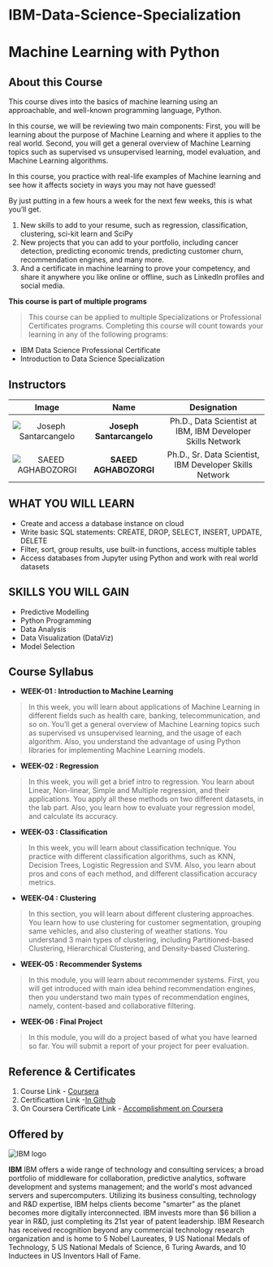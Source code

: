 # IBM-Data-Science-Specialization

# Machine Learning with Python
## About this Course
This course dives into the basics of machine learning using an approachable, and well-known programming language, Python. 

In this course, we will be reviewing two main components:
First, you will be learning about the purpose of Machine Learning and where it applies to the real world. 
Second, you will get a general overview of Machine Learning topics such as supervised vs unsupervised learning,  model evaluation, and Machine Learning algorithms. 

In this course, you practice with real-life examples of Machine learning and see how it affects society in ways you may not have guessed!

By just putting in a few hours a week for the next few weeks, this is what you’ll get.
1) New skills to add to your resume, such as regression, classification, clustering, sci-kit learn and SciPy 
2) New projects that you can add to your portfolio, including cancer detection, predicting economic trends, predicting customer churn, recommendation engines, and many more.
3) And a certificate in machine learning to prove your competency, and share it anywhere you like online or offline, such as LinkedIn profiles and social media.


**This course is part of multiple programs**
> This course can be applied to multiple Specializations or Professional Certificates programs. Completing this course will count towards your learning in any of the following programs:
* IBM Data Science Professional Certificate
* Introduction to Data Science Specialization

## Instructors
| **Image**        | **Name**           | **Designation**  |
| :-------------: |:-------------:|:-----:|
| ![Joseph Santarcangelo](https://github.com/Ashleshk/IBM-Data-Science-Specialization-Coursera/blob/master/resources/joseph.jpg)    | **Joseph Santarcangelo**     |  Ph.D., Data Scientist at IBM, IBM Developer Skills Network |
| ![SAEED AGHABOZORGI](https://github.com/Ashleshk/IBM-Data-Science-Specialization-Coursera/blob/master/resources/saeed.jpg) | **SAEED AGHABOZORGI** | Ph.D., Sr. Data Scientist, IBM Developer Skills Network |
 
 

## WHAT YOU WILL LEARN
* Create and access a database instance on cloud
* Write basic SQL statements: CREATE, DROP, SELECT, INSERT, UPDATE, DELETE
* Filter, sort, group results, use built-in functions, access multiple tables
* Access databases from Jupyter using Python and work with real world datasets

## SKILLS YOU WILL GAIN
* Predictive Modelling
* Python Programming
* Data Analysis
* Data Visualization (DataViz)
* Model Selection

## Course Syllabus
* **WEEK-01 : Introduction to Machine Learning**
> In this week, you will learn about applications of Machine Learning in different fields such as health care, banking, telecommunication, and so on. You’ll get a general overview of Machine Learning topics such as supervised vs unsupervised learning, and the usage of each algorithm. Also, you understand the advantage of using Python libraries for implementing Machine Learning models.

* **WEEK-02 : Regression**
> In this week, you will get a brief intro to regression. You learn about Linear, Non-linear, Simple and Multiple regression, and their applications. You apply all these methods on two different datasets, in the lab part. Also, you learn how to evaluate your regression model, and calculate its accuracy.

* **WEEK-03 : Classification**
> In this week, you will learn about classification technique. You practice with different classification algorithms, such as KNN, Decision Trees, Logistic Regression and SVM. Also, you learn about pros and cons of each method, and different classification accuracy metrics.

* **WEEK-04 : Clustering**
> In this section, you will learn about different clustering approaches. You learn how to use clustering for customer segmentation, grouping same vehicles, and also clustering of weather stations. You understand 3 main types of clustering, including Partitioned-based Clustering, Hierarchical Clustering, and Density-based Clustering.

* **WEEK-05 : Recommender Systems**
> In this module, you will learn about recommender systems. First, you will get introduced with main idea behind recommendation engines, then you understand two main types of recommendation engines, namely, content-based and collaborative filtering.

* **WEEK-06 : Final Project**
> In this module, you will do a project based of what you have learned so far. You will submit a report of your project for peer evaluation.

 


 
## Reference & Certificates
1. Course Link - [Coursera](https://www.coursera.org/learn/machine-learning-with-python)
2. Certificattion Link -[In Github]( )
3. On Coursera Certificate Link - [Accomplishment on Coursera]( )

## Offered by
![IBM logo](https://github.com/Ashleshk/IBM-Data-Science-Specialization-Coursera/blob/master/IBM-Logo-Blk---Square.png)

**IBM**
IBM offers a wide range of technology and consulting services; a broad portfolio of middleware for collaboration, predictive analytics, software development and systems management; and the world's most advanced servers and supercomputers. Utilizing its business consulting, technology and R&D expertise, IBM helps clients become "smarter" as the planet becomes more digitally interconnected. IBM invests more than $6 billion a year in R&D, just completing its 21st year of patent leadership. IBM Research has received recognition beyond any commercial technology research organization and is home to 5 Nobel Laureates, 9 US National Medals of Technology, 5 US National Medals of Science, 6 Turing Awards, and 10 Inductees in US Inventors Hall of Fame.